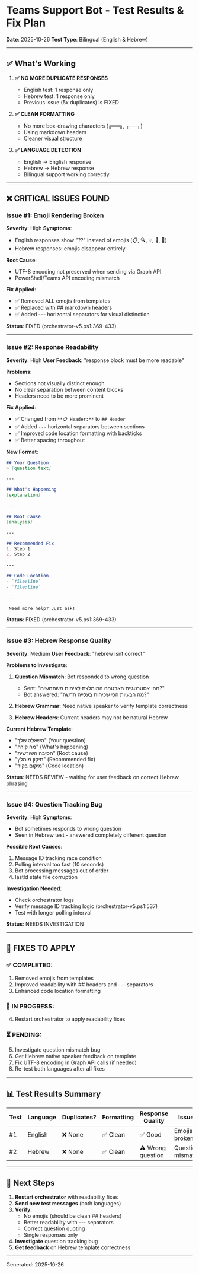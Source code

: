 # Teams Support Bot - Test Results & Fix Plan

**Date**: 2025-10-26
**Test Type**: Bilingual (English & Hebrew)

---

## ✅ What's Working

1. **✅ NO MORE DUPLICATE RESPONSES**
   - English test: 1 response only
   - Hebrew test: 1 response only
   - Previous issue (5x duplicates) is FIXED

2. **✅ CLEAN FORMATTING**
   - No more box-drawing characters (╔══╗, ┌──┐)
   - Using markdown headers
   - Cleaner visual structure

3. **✅ LANGUAGE DETECTION**
   - English → English response
   - Hebrew → Hebrew response
   - Bilingual support working correctly

---

## ❌ CRITICAL ISSUES FOUND

### Issue #1: Emoji Rendering Broken
**Severity**: High
**Symptoms**:
- English responses show "??" instead of emojis (📋, 🔍, 💡, 🔧, 📂)
- Hebrew responses: emojis disappear entirely

**Root Cause**:
- UTF-8 encoding not preserved when sending via Graph API
- PowerShell/Teams API encoding mismatch

**Fix Applied**:
- ✅ Removed ALL emojis from templates
- ✅ Replaced with ## markdown headers
- ✅ Added --- horizontal separators for visual distinction

**Status**: FIXED (orchestrator-v5.ps1:369-433)

---

### Issue #2: Response Readability
**Severity**: High
**User Feedback**: "response block must be more readable"

**Problems**:
- Sections not visually distinct enough
- No clear separation between content blocks
- Headers need to be more prominent

**Fix Applied**:
- ✅ Changed from `**📋 Header:**` to `## Header`
- ✅ Added `---` horizontal separators between sections
- ✅ Improved code location formatting with backticks
- ✅ Better spacing throughout

**New Format**:
```markdown
## Your Question
> [question text]

---

## What's Happening
[explanation]

---

## Root Cause
[analysis]

---

## Recommended Fix
1. Step 1
2. Step 2

---

## Code Location
- `file:line`
- `file:line`

---

_Need more help? Just ask!_
```

**Status**: FIXED (orchestrator-v5.ps1:369-433)

---

### Issue #3: Hebrew Response Quality
**Severity**: Medium
**User Feedback**: "hebrew isnt correct"

**Problems to Investigate**:
1. **Question Mismatch**: Bot responded to wrong question
   - Sent: "מהי אסטרטגיית האבטחה המומלצת לאימות משתמשים?"
   - Bot answered: "מה הבעיות הכי שכיחות בעלייה חדשה?"

2. **Hebrew Grammar**: Need native speaker to verify template correctness

3. **Hebrew Headers**: Current headers may not be natural Hebrew

**Current Hebrew Template**:
- "השאלה שלך" (Your question)
- "מה קורה" (What's happening)
- "הסיבה השורשית" (Root cause)
- "תיקון מומלץ" (Recommended fix)
- "מיקום בקוד" (Code location)

**Status**: NEEDS REVIEW - waiting for user feedback on correct Hebrew phrasing

---

### Issue #4: Question Tracking Bug
**Severity**: High
**Symptoms**:
- Bot sometimes responds to wrong question
- Seen in Hebrew test - answered completely different question

**Possible Root Causes**:
1. Message ID tracking race condition
2. Polling interval too fast (10 seconds)
3. Bot processing messages out of order
4. lastId state file corruption

**Investigation Needed**:
- Check orchestrator logs
- Verify message ID tracking logic (orchestrator-v5.ps1:537)
- Test with longer polling interval

**Status**: NEEDS INVESTIGATION

---

## 🔧 FIXES TO APPLY

### ✅ COMPLETED:
1. Removed emojis from templates
2. Improved readability with ## headers and --- separators
3. Enhanced code location formatting

### 🔄 IN PROGRESS:
4. Restart orchestrator to apply readability fixes

### ⏳ PENDING:
5. Investigate question mismatch bug
6. Get Hebrew native speaker feedback on template
7. Fix UTF-8 encoding in Graph API calls (if needed)
8. Re-test both languages after all fixes

---

## 📊 Test Results Summary

| Test | Language | Duplicates? | Formatting | Response Quality | Issues |
|------|----------|-------------|------------|------------------|--------|
| #1   | English  | ❌ None     | ✅ Clean    | ✅ Good          | Emojis broken |
| #2   | Hebrew   | ❌ None     | ✅ Clean    | ⚠️ Wrong question | Question mismatch |

---

## 🚀 Next Steps

1. **Restart orchestrator** with readability fixes
2. **Send new test messages** (both languages)
3. **Verify**:
   - No emojis (should be clean ## headers)
   - Better readability with --- separators
   - Correct question quoting
   - Single responses only
4. **Investigate** question tracking bug
5. **Get feedback** on Hebrew template correctness

---

Generated: 2025-10-26
